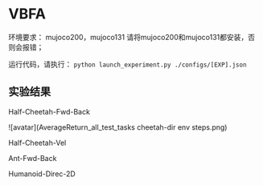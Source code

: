 # VBFA

环境要求：
mujoco200，mujoco131
请将mujoco200和mujoco131都安装，否则会报错；

运行代码，请执行：
`python launch_experiment.py ./configs/[EXP].json`
## 实验结果
Half-Cheetah-Fwd-Back

![avatar](AverageReturn_all_test_tasks cheetah-dir env steps.png)


Half-Cheetah-Vel

Ant-Fwd-Back

Humanoid-Direc-2D
